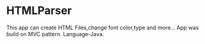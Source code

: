 # HTMLParser
This app can create HTML Files,change font color,type and more... App was build on MVC pattern. Language-Java.
